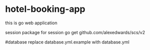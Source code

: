 # hotel-booking-app
this is go web application

session package for session
go get github.com/alexedwards/scs/v2


#database
replace database.yml.example with database.yml



